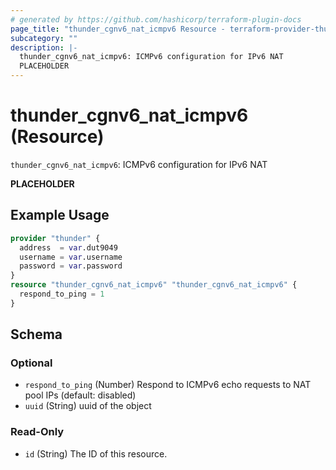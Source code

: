```yaml
---
# generated by https://github.com/hashicorp/terraform-plugin-docs
page_title: "thunder_cgnv6_nat_icmpv6 Resource - terraform-provider-thunder"
subcategory: ""
description: |-
  thunder_cgnv6_nat_icmpv6: ICMPv6 configuration for IPv6 NAT
  PLACEHOLDER
---
```


# thunder_cgnv6_nat_icmpv6 (Resource)

`thunder_cgnv6_nat_icmpv6`: ICMPv6 configuration for IPv6 NAT

__PLACEHOLDER__

## Example Usage

```terraform
provider "thunder" {
  address  = var.dut9049
  username = var.username
  password = var.password
}
resource "thunder_cgnv6_nat_icmpv6" "thunder_cgnv6_nat_icmpv6" {
  respond_to_ping = 1
}
```

<!-- schema generated by tfplugindocs -->
## Schema

### Optional

- `respond_to_ping` (Number) Respond to ICMPv6 echo requests to NAT pool IPs (default: disabled)
- `uuid` (String) uuid of the object

### Read-Only

- `id` (String) The ID of this resource.


